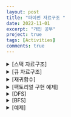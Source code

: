 ```yaml
---
layout: post
title: "파이썬 자료구조 "
date: 2022-11-01
excerpt: "개인 공부"
project: true
tags: [Activities]
comments: true
---
```

<details>
<summary> [스택 자료구조] </summary>
<div markdown="1">

선입 후출
    
```python
    stack = []
    
    stack.append(5)
    stack.append(2)
    stack.append(3)
    stack.append(7)
    stack.pop()
    stack.append(1)
    stack.append(4)
    stack.pop
    
    print(stack[::-1]) #최상단 원소부터 출력
    print(stack) #최하단 원소부터 출력
```
    
```python
    [4, 1, 3, 2, 5]
    [5, 2, 3, 1, 4]
```
</div>
</details>
    
<details>
<summary>[큐 자료구조]</summary>
<div markdown="1">
    
선입선출
    
```python
    from collections import deque
    
    # Queue 구현을 위해 deque 라이브러리 사용
    queue = deque()
    
    queue.append(5)
    queue.append(2)
    queue.append(3)
    queue.append(7)
    queue.popleft()
    queue.append(1)
    queue.append(4)
    queue.popleft()
    
    print(queue) #먼저 들어온 순서대로 출력
    queue.reverse() #역순으로 바꾸기
    print(queue) # 나중에 들어온 원소부터 출력
```
    
```python
    [4, 1, 3, 2, 5]
    [5, 2, 3, 1, 4]
```
</div>
</details>

<details>
<summary>[재귀함수]</summary>
<div markdown="1">
    
자기 자신을 다시 호출하는 함수
    
```python
    def resursive_function():
        print("재귀 함수를 호출합니다")
        resursive_function()
        
    resursive_function
```
    
- ‘재귀 함수를 호출합니다’ 라는 문자열 무한히 출력

- 어느 정도 출력하다가 최대 재귀 깊이 초과 메세지가 출력
    
- 재귀 함수의 종료조건
    
```python
    def resursive_function(i):
        
        if i == 100:
            return
        print(i,'번째 재귀함수에서', i+1,"번째 재귀 함수를 호출합니다")
        resursive_function(i+1)
        print(i, "번째 재귀함수를 종료합니다")
        
    resursive_function(1)
```
</div>
</details>

<details>
<summary>[팩토리얼 구현 예제]</summary>
<div markdown="1">

```python
def factorial_iterative(n):
    result = 1
    # 1부터 n 까지 수를 차례로 곱하기
    for i in range(1, n+1):
        result *= i
    return result

def factorial_recursive(n):
    if n <= 1:
        return 1
    
    # n! = n * (n-1)!를 그대로 코드로 작성
    return n*factorial_recursive(n-1)

print('반복적으로 구현 : ', factorial_iterative(5))
print('재귀적으로 구현 : ', factorial_recursive(5))
```
</div>
</details>

<details>
<summary>[DFS]</summary>
<div markdown="1">

- 깊이 우선 탐색 → 깊은 부분을 우선적으로 탐색
- 스택 자료구조(혹은 재귀 함수)를 이용
1. 탐색 시작 노드를 새택에 삽입하고 방문처리
2. 스택의 최상단 노드에 방문하지 않은 인접한 노드가 하나라도 있으면 그 노드를 스택에 넣고 방문 처리. 방문하지 않은 노드가 없으면 스택에서 최상단 노드를 꺼냄
3. 더 이상 2번의 과정을 수행할 수 없을 때까지 반복

![image](https://user-images.githubusercontent.com/70894372/200772050-03f5bfa1-3689-4ee8-998e-9c5a5f9c1bb2.png)

```python
# DFS의 메서드 정의
def dfs(graph, v, visited):
    # 현재 노드를 방문처리
    visited[v] = True
    print(v, end=' ')
    # 현재 노드와 연결된 다른 노드를 재귀적으로 방문
    for i in graph[v]:
        if not visited[i]:
            dfs(graph, i, visited)
# 각 노드가 연결된 정보를 표현(2차원 리스트)
graph = [
    [],
    [2, 3, 8],
    [1, 7],
    [1, 4, 5],
    [3, 5],
    [3, 4],
    [7],
    [2, 6, 8],
    [1, 7]
]

# 각 노드가 방문된 정보를 표현(1차원 리스트)
# 0부터8까지 총 9개의 공간에 False 값을 넣어서 공간확보
visited = [False] * 9

#정의된 DFS 함수 호출
dfs(graph, 1, visited)
```

```python
1 2 7 6 8 3 4 5
```
</div>
</details>

<details>
<summary>[BFS]</summary>
<div markdown="1">

- 너비 우선 탐색 → 가까운 노드부터 우선적으로 탐색하는 알고리즘
- 큐 자료구조
1. 탐색 시작 노드를 튜에 삽입하고 방문처리
2. 큐에서 노드를 꺼낸 뒤 해당 노드의 인접 노드 중에서 방문하지 않은 노드를 모두 큐에 삽입하고 방문 처리
3. 2번 과정을 수행할 수 없을 때 까지 반복
    
![image](https://user-images.githubusercontent.com/70894372/200772390-6ddcdb62-a784-4740-8253-125f18eeab19.png)
    
```python
    from collections import deque
    import queue
    
    #BFS 메서드 정의
    def bfs(graph, start, visited):
        # 큐 구현을 위해 deque 라이브러리 사용
        queue = deque([start])
        # 현재 노드를 방문 처리
        visited[start] = True
    
        #큐가 빌 때까지 반복
        while queue:
            #큐에서 하나의 원소를 뽑아 출력하기
            v = queue.popleft()
            print(v, end=' ')
            #아직 방문하지 않은 인접한 원소들을 큐에 삽입
            for i in graph[v]:
                if not visited[i]:
                    queue.append(i)
                    visited[i] = True
                    
    # 각 노드가 연결된 정보를 표현(2차원 리스트)
    graph = [
        [],
        [2, 3, 8],
        [1, 7],
        [1, 4, 5],
        [3, 5],
        [3, 4],
        [7],
        [2, 6, 8],
        [1, 7]
    ]
    
    # 각 노드가 방문된 정보를 표현(1차원 리스트)
    # 0부터8까지 총 9개의 공간에 False 값을 넣어서 공간확보
    visited = [False] * 9
    
    #정의된 DFS 함수 호출
    bfs(graph, 1, visited)
```
    
```python
    1 2 3 8 7 4 5 6
```

</div>
</details>


<details>
<summary>[예제]</summary>
<div markdown="1">

![image](https://user-images.githubusercontent.com/70894372/200772622-a495f082-1a55-4129-bdf3-139924339d3d.png)
![image](https://user-images.githubusercontent.com/70894372/200772666-ee4f5f0f-a3c7-4140-b138-ff92a3be4659.png)


```python
def dfs(x, y):
    # 주어진 범위를 벗어나는 경우에는 즉시 종료
    if x <= -1 or x >= n or y <= -1 or y >= m:
        return False

    # 현재 노드를 아직 방문하지 않았다면
    if graph[x][y] == 0:
        # 해당 노드 방문 처리
        graph[x][y] = 1

        # 상, 하, 좌, 우의 위치들도 모두 재귀적으로 호출
        # 0을 방문하면 상하좌우도 재귀로 방문하여 0이면 1로 만듦
        # 이를통해 0에서 1로 바뀐부분은 True로 return
        dfs(x-1, y)
        dfs(x, y-1)
        dfs(x+1, y)
        dfs(x, y+1)
        return True
    return False

n, m = map(int, input().split())

# 2차원 리스트의 맵 정보 입력 받기
graph = []
for i in range(n):
    graph.append(list(map(int, input())))

# 모든 노드에 대하여 음료수 채우기
# 내 위치에서 아이스크림을 만들 수 있는지 체크
result = 0
for i in range(n):
    for j in range(m):
        # 현재 위치에서  DFS 수행
        if dfs(i, j) == True:
            result += 1

print(result)
```

![image](https://user-images.githubusercontent.com/70894372/200772846-122395bf-a21d-41b6-92be-ad7412071881.png)
![image](https://user-images.githubusercontent.com/70894372/200772877-9c0adbc6-00f0-456f-bfbb-2e52a45a354c.png)
![image](https://user-images.githubusercontent.com/70894372/200772918-6f9aa7a0-2fe4-43d3-90a4-ab297cc5e2bf.png)

```python
from collections import deque

def bfs(x, y):
    queue = deque()
    queue.append((x, y))

    # 큐가 빌 떄까지 반복하기
    while queue:
        x, y = queue.popleft()
        # 현재 위치에서 4가지 방향으로 위치 확인하기
        for i in range(4):
            nx = x + dx[i]
            ny = y + dy[i]
            # 미로 찾기 공간을 벗어난 경우 무시
            if nx < 0 or nx >= n or ny < 0 or ny >= m:
                continue
            # 벽인 경우 무시
            if graph[nx][ny] == 0:
                continue
            # 해당 노드를 처음 방문하는 경우에만 최단 거리 기록
            # 길을 발견했을 떄만 +1
            if graph[nx][ny] == 1:
                graph[nx][ny] = graph[nx][ny] + 1
                queue.append((nx, ny))
    # 가장 오른쪽 아래까지의 최단 거리 반환
    return graph[n-1][m-1]

# N, M을 공백을 기준으로 구분하여 입력 받기
n, m = map(int, input().split())

# 2차원 리스트의 맵 정보 입력 받기
graph = []

for i in range(n):
    graph.append(list(map(int, input())))

# 이동할 네 가지 방향 정의 (상,하,좌,우)
dx = [-1, 1, 0, 0]
dy = [0, 0, -1, 1]

print(bfs(0, 0))
```
</div>
</details>
